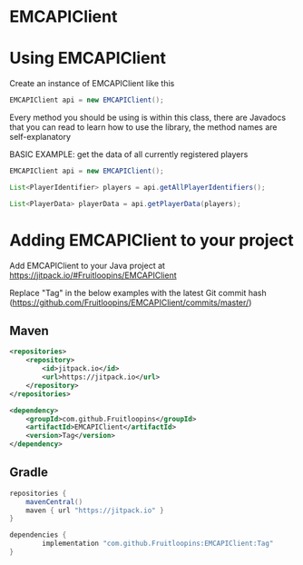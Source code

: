 # EMCAPIClient

# Using EMCAPIClient
Create an instance of EMCAPIClient like this
```java
EMCAPIClient api = new EMCAPIClient();
```

Every method you should be using is within this class, there are Javadocs that you can read to learn how to use the library, the method names are self-explanatory

BASIC EXAMPLE: get the data of all currently registered players
```java
EMCAPIClient api = new EMCAPIClient();

List<PlayerIdentifier> players = api.getAllPlayerIdentifiers();

List<PlayerData> playerData = api.getPlayerData(players);
```

# Adding EMCAPIClient to your project
Add EMCAPIClient to your Java project at https://jitpack.io/#Fruitloopins/EMCAPIClient

Replace "Tag" in the below examples with the latest Git commit hash (https://github.com/Fruitloopins/EMCAPIClient/commits/master/)
## Maven
```xml
<repositories>
    <repository>
        <id>jitpack.io</id>
        <url>https://jitpack.io</url>
    </repository>
</repositories>
```

```xml
<dependency>
    <groupId>com.github.Fruitloopins</groupId>
    <artifactId>EMCAPIClient</artifactId>
    <version>Tag</version>
</dependency>
```

## Gradle
```groovy
repositories {
    mavenCentral()
    maven { url "https://jitpack.io" }
}
```

```groovy
dependencies {
        implementation "com.github.Fruitloopins:EMCAPIClient:Tag"
}
```